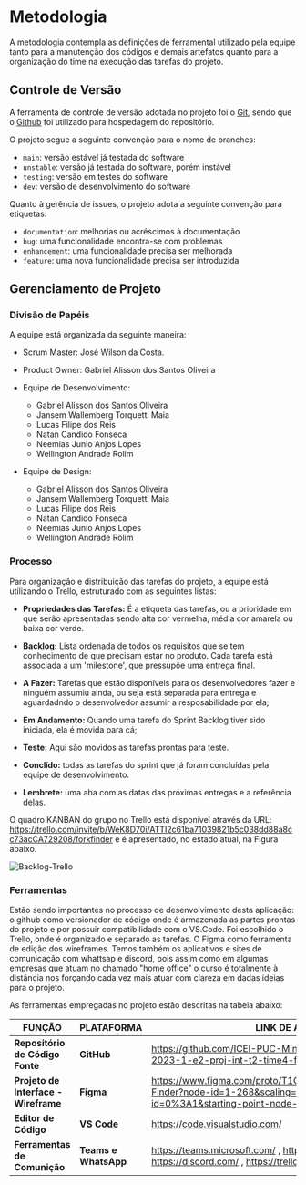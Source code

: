 
# Metodologia

A metodologia contempla as definições de ferramental utilizado pela equipe tanto para a manutenção dos códigos e demais artefatos quanto para a organização do time na execução das tarefas do projeto.

## Controle de Versão

A ferramenta de controle de versão adotada no projeto foi o
[Git](https://git-scm.com/), sendo que o [Github](https://github.com)
foi utilizado para hospedagem do repositório.

O projeto segue a seguinte convenção para o nome de branches:

- `main`: versão estável já testada do software
- `unstable`: versão já testada do software, porém instável
- `testing`: versão em testes do software
- `dev`: versão de desenvolvimento do software

Quanto à gerência de issues, o projeto adota a seguinte convenção para
etiquetas:

- `documentation`: melhorias ou acréscimos à documentação
- `bug`: uma funcionalidade encontra-se com problemas
- `enhancement`: uma funcionalidade precisa ser melhorada
- `feature`: uma nova funcionalidade precisa ser introduzida

## Gerenciamento de Projeto

### Divisão de Papéis

A equipe está organizada da seguinte maneira:

- Scrum Master: José Wilson da Costa.

- Product Owner: Gabriel Alisson dos Santos Oliveira

- Equipe de Desenvolvimento: 
    - Gabriel Alisson dos Santos Oliveira
    - Jansem Wallemberg Torquetti Maia
    - Lucas Filipe dos Reis 
    - Natan Candido Fonseca
    - Neemias Junio Anjos Lopes 
    - Wellington Andrade Rolim 

- Equipe de Design:    
    - Gabriel Alisson dos Santos Oliveira
    - Jansem Wallemberg Torquetti Maia
    - Lucas Filipe dos Reis 
    - Natan Candido Fonseca
    - Neemias Junio Anjos Lopes 
    - Wellington Andrade Rolim 
   
### Processo

Para organização e distribuição das tarefas do projeto, a equipe está utilizando o Trello, estruturado com as seguintes listas:

- **Propriedades das Tarefas:** É a etiqueta das tarefas, ou a prioridade em que serão apresentadas sendo alta cor vermelha, média cor amarela ou baixa cor verde.

- **Backlog:** Lista ordenada de todos os requisitos que se tem conhecimento de que precisam estar no produto. Cada tarefa está associada a um 'milestone', que pressupõe uma entrega final.

- **A Fazer:** Tarefas que estão disponíveis para os desenvolvedores fazer e ninguém assumiu ainda, ou seja está separada para entrega e aguardadndo o desenvolvedor assumir a resposabilidade por ela;

- **Em Andamento:** Quando uma tarefa do Sprint Backlog tiver sido iniciada, ela é movida para cá;

- **Teste:** Aqui são movidos as tarefas prontas para teste.

- **Conclído:** todas as tarefas do sprint que já foram concluídas pela equipe de desenvolvimento.

- **Lembrete:** uma aba com as datas das próximas entregas e a referência delas. 

O quadro KANBAN do grupo no Trello está disponível através da URL: https://trello.com/invite/b/WeK8D70i/ATTI2c61ba71039821b5c038dd88a8cc73acCA729208/forkfinder e é apresentado, no estado atual, na Figura abaixo.

![Backlog-Trello](https://user-images.githubusercontent.com/114194318/228393369-cf048dc3-3c75-4e07-82ce-5007670d2a39.png)

### Ferramentas
  Estão sendo importantes no processo de desenvolvimento desta aplicação: o github como versionador de código onde é armazenada as partes prontas do projeto e por possuir compatibilidade com o VS.Code. Foi escolhido o Trello, onde é organizado e separado as tarefas. O Figma como ferramenta de edição dos wireframes. 
  Temos também os aplicativos e sites de comunicação com whattsap e discord, pois assim como em algumas empresas que atuam no chamado "home office" o curso é totalmente à distância nos forçando cada vez mais atuar com clareza em dadas ideias para o projeto.


As ferramentas empregadas no projeto estão descritas na tabela abaixo:

|**FUNÇÃO**| **PLATAFORMA** |**LINK DE ACESSO**|
|--------------------|------------------------------------|----------------------------------------|
|**Repositório de Código Fonte**|**GitHub**|https://github.com/ICEI-PUC-Minas-PMV-ADS/pmv-ads-2023-1-e2-proj-int-t2-time4-forkfinder|
|**Projeto de Interface - Wireframe**|**Figma**|https://www.figma.com/proto/T1G6PGjM6qgGRo4Fx0HKfs/Fork-Finder?node-id=1-268&scaling=min-zoom&page-id=0%3A1&starting-point-node-id=1%3A268 |
|**Editor de Código**|**VS Code**|https://code.visualstudio.com/|
|**Ferramentas de Comunição**|**Teams e WhatsApp**|https://teams.microsoft.com/ , https://web.whatsapp.com/ , https://discord.com/ , https://trello.com/|
